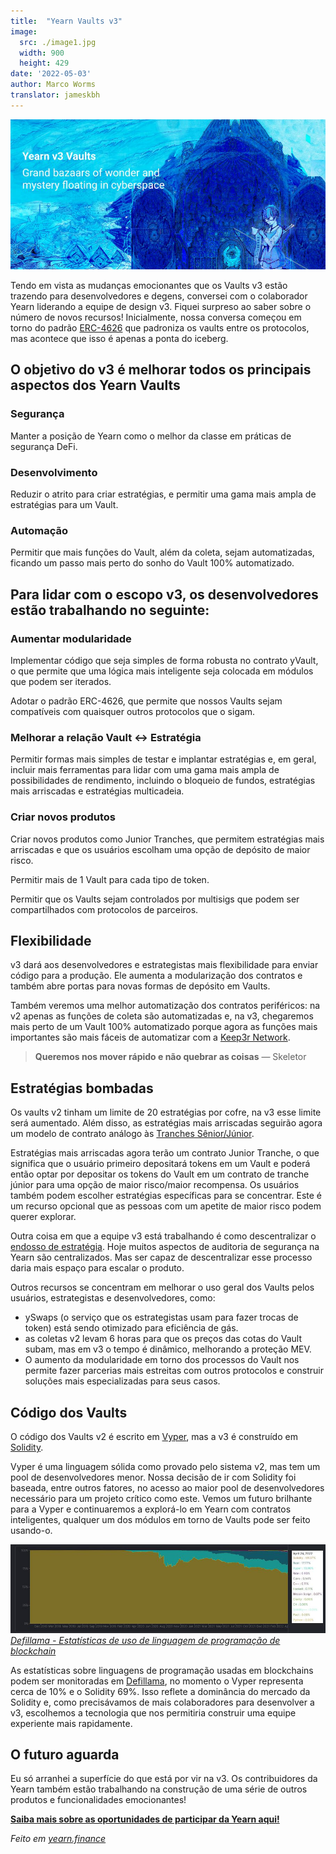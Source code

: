 ```yaml
---
title:  "Yearn Vaults v3"
image:
  src: ./image1.jpg
  width: 900
  height: 429
date: '2022-05-03'
author: Marco Worms
translator: jameskbh 
---
```


![](./image1.jpg?w=900&h=429)

Tendo em vista as mudanças emocionantes que os Vaults v3 estão trazendo para desenvolvedores e degens, conversei com o colaborador Yearn liderando a equipe de design v3. Fiquei surpreso ao saber sobre o número de novos recursos! Inicialmente, nossa conversa começou em torno do padrão [ERC-4626](https://twitter.com/iearnfinance/status/1511444220850184197) que padroniza os vaults entre os protocolos, mas acontece que isso é apenas a ponta do iceberg.

## O objetivo do v3 é melhorar todos os principais aspectos dos Yearn Vaults

### Segurança

Manter a posição de Yearn como o melhor da classe em práticas de segurança DeFi.

### Desenvolvimento

Reduzir o atrito para criar estratégias, e permitir uma gama mais ampla de estratégias para um Vault.

### Automação

Permitir que mais funções do Vault, além da coleta, sejam automatizadas, ficando um passo mais perto do sonho do Vault 100% automatizado.

## Para lidar com o escopo v3, os desenvolvedores estão trabalhando no seguinte:

### Aumentar modularidade

Implementar código que seja simples de forma robusta no contrato yVault, o que permite que uma lógica mais inteligente seja colocada em módulos que podem ser iterados.

Adotar o padrão ERC-4626, que permite que nossos Vaults sejam compatíveis com quaisquer outros protocolos que o sigam.

### Melhorar a relação Vault <-> Estratégia

Permitir formas mais simples de testar e implantar estratégias e, em geral, incluir mais ferramentas para lidar com uma gama mais ampla de possibilidades de rendimento, incluindo o bloqueio de fundos, estratégias mais arriscadas e estratégias multicadeia.

### Criar novos produtos

Criar novos produtos como Junior Tranches, que permitem estratégias mais arriscadas e que os usuários escolham uma opção de depósito de maior risco.

Permitir mais de 1 Vault para cada tipo de token.

Permitir que os Vaults sejam controlados por multisigs que podem ser compartilhados com protocolos de parceiros.

## Flexibilidade

v3 dará aos desenvolvedores e estrategistas mais flexibilidade para enviar código para a produção. Ele aumenta a modularização dos contratos e também abre portas para novas formas de depósito em Vaults.

Também veremos uma melhor automatização dos contratos periféricos: na v2 apenas as funções de coleta são automatizadas e, na v3, chegaremos mais perto de um Vault 100% automatizado porque agora as funções mais importantes são mais fáceis de automatizar com a [Keep3r Network](https://keep3r.network/).

> **Queremos nos mover rápido e não quebrar as coisas** — Skeletor

## Estratégias bombadas

Os vaults v2 tinham um limite de 20 estratégias por cofre, na v3 esse limite será aumentado. Além disso, as estratégias mais arriscadas seguirão agora um modelo de contrato análogo às [Tranches Sênior/Júnior](https://corporatefinanceinstitute.com/resources/knowledge/finance/junior-tranche-debt/).

Estratégias mais arriscadas agora terão um contrato Junior Tranche, o que significa que o usuário primeiro depositará tokens em um Vault e poderá então optar por depositar os tokens do Vault em um contrato de tranche júnior para uma opção de maior risco/maior recompensa. Os usuários também podem escolher estratégias específicas para se concentrar. Este é um recurso opcional que as pessoas com um apetite de maior risco podem querer explorar.

Outra coisa em que a equipe v3 está trabalhando é como descentralizar o [endosso de estratégia](https://medium.com/iearn/how-new-yearn-vault-strategies-are-endorsed-8c0e0870790d). Hoje muitos aspectos de auditoria de segurança na Yearn são centralizados. Mas ser capaz de descentralizar esse processo daria mais espaço para escalar o produto.

Outros recursos se concentram em melhorar o uso geral dos Vaults pelos usuários, estrategistas e desenvolvedores, como:

- ySwaps (o serviço que os estrategistas usam para fazer trocas de token) está sendo otimizado para eficiência de gás.
- as coletas v2 levam 6 horas para que os preços das cotas do Vault subam, mas em v3 o tempo é dinâmico, melhorando a proteção MEV.
- O aumento da modularidade em torno dos processos do Vault nos permite fazer parcerias mais estreitas com outros protocolos e construir soluções mais especializadas para seus casos.

## Código dos Vaults

O código dos Vaults v2 é escrito em [Vyper](https://vyper.readthedocs.io/en/stable/), mas a v3 é construído em [Solidity](https://docs.soliditylang.org/en/v0.8.13/).

Vyper é uma linguagem sólida como provado pelo sistema v2, mas tem um pool de desenvolvedores menor. Nossa decisão de ir com Solidity foi baseada, entre outros fatores, no acesso ao maior pool de desenvolvedores necessário para um projeto crítico como este. Vemos um futuro brilhante para a Vyper e continuaremos a explorá-lo em Yearn com contratos inteligentes, qualquer um dos módulos em torno de Vaults pode ser feito usando-o.

![](./image2.jpg?w=900&h=253)\
*[Defillama - Estatísticas de uso de linguagem de programação de blockchain](https://defillama.com/languages)*

As estatísticas sobre linguagens de programação usadas em blockchains podem ser monitoradas em [Defillama](https://defillama.com/languages), no momento o Vyper representa cerca de 10% e o Solidity 69%. Isso reflete a dominância do mercado da Solidity e, como precisávamos de mais colaboradores para desenvolver a v3, escolhemos a tecnologia que nos permitiria construir uma equipe experiente mais rapidamente.

## O futuro aguarda

Eu só arranhei a superfície do que está por vir na v3. Os contribuidores da Yearn também estão trabalhando na construção de uma série de outros produtos e funcionalidades emocionantes! 

**[Saiba mais sobre as oportunidades de participar da Yearn aqui!](https://yearnfinance.notion.site/Join-Us-3e9c95b9bd7846a18c0f1cbe6ab05eda)**

*Feito em [yearn.finance](https://yearn.finance/#/portfolio)*
